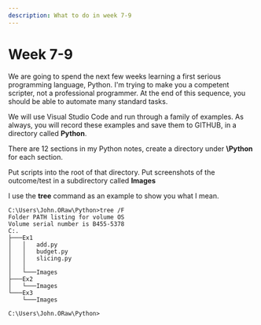 ```yaml
---
description: What to do in week 7-9
---
```


# Week 7-9

We are going to spend the next few weeks learning a first serious programming language, Python. I'm trying to make you a competent scripter, not a professional programmer. At the end of this sequence, you should be able to automate many standard tasks.

We will use Visual Studio Code and run through a family of examples. As always, you will record these examples and save them to GITHUB, in a directory called **Python**.&#x20;

There are 12 sections in my Python notes, create a directory under **\Python** for each section.

Put scripts into the root of that directory. Put screenshots of the outcome/test in a subdirectory called **Images**

I use the **tree** command as an example to show you what I mean.

```
C:\Users\John.ORaw\Python>tree /F
Folder PATH listing for volume OS
Volume serial number is B455-5378
C:.
├───Ex1
│   │   add.py
│   │   budget.py
│   │   slicing.py
│   │
│   └───Images
├───Ex2
│   └───Images
└───Ex3
    └───Images

C:\Users\John.ORaw\Python>
```
